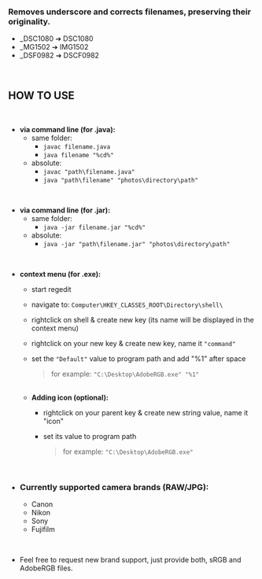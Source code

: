 ### Removes underscore and corrects filenames, preserving their originality.

* _DSC1080 &#10132; DSC1080
* _MG1502 &#10132; IMG1502
* _DSF0982 &#10132; DSCF0982

	
<br>


 ## **HOW TO USE**
<br>

*  **via command line (for .java):**
	* same folder:
		* `javac filename.java`
		* `java filename "%cd%"`
	* absolute:
		* `javac "path\filename.java"`
		* `java "path\filename" "photos\directory\path"`
<br>

* **via command line (for .jar):**
	* same folder:
		* `java -jar filename.jar "%cd%" `
	* absolute:
		* `java -jar "path\filename.jar" "photos\directory\path" `
<br>

* **context menu (for .exe):**
	* start regedit
	* navigate to: `Computer\HKEY_CLASSES_ROOT\Directory\shell\`
	* rightclick on shell & create new key (its name will be displayed in the context menu)
	* rightclick on your new key & create new key, name it `"command"`
	* set the `"Default"` value to program path and add "%1" after space
	
		> for example: `"C:\Desktop\AdobeRGB.exe" "%1"`
	<br>
	
	* **Adding icon (optional):**
		* rightclick on your parent key & create new string value, name it "icon"
		* set its value to program path
		
			> for example: `"C:\Desktop\AdobeRGB.exe"`
 <br>
 
- ### **Currently supported camera brands (RAW/JPG):** 
	- Canon  
	- Nikon  
	- Sony  
	- Fujifilm 
<br>

* Feel free to request new brand support, just provide both, sRGB and AdobeRGB files.
